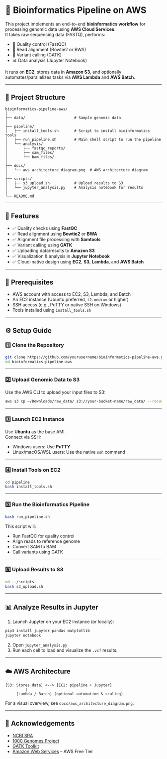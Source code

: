
# 🧬 Bioinformatics Pipeline on AWS

This project implements an end-to-end **bioinformatics workflow** for processing genomic data using **AWS Cloud Services**.  
It takes raw sequencing data (FASTQ), performs:

- 🧪 Quality control (FastQC)  
- 🎯 Read alignment (Bowtie2 or BWA)  
- 🧬 Variant calling (GATK)  
- 📊 Data analysis (Jupyter Notebook)

It runs on **EC2**, stores data in **Amazon S3**, and optionally automates/parallelizes tasks via **AWS Lambda** and **AWS Batch**.

---

## 📁 Project Structure

```
bioinformatics-pipeline-aws/
│
├── data/                      # Sample genomic data
│
├── pipeline/
│   ├── install_tools.sh       # Script to install bioinformatics tools
│   ├── run_pipeline.sh        # Main shell script to run the pipeline
│   └── analysis/
│       ├── fastqc_reports/
│       ├── sam_files/
│       └── bam_files/
│
├── docs/
│   └── aws_architecture_diagram.png  # AWS architecture diagram
│
├── scripts/
│   ├── s3_upload.sh           # Upload results to S3
│   └── jupyter_analysis.py    # Analysis notebook for results
│
└── README.md
```

---

## 🚀 Features

- ✅ Quality checks using **FastQC**  
- ✅ Read alignment using **Bowtie2** or **BWA**  
- ✅ Alignment file processing with **Samtools**  
- ✅ Variant calling using **GATK**  
- ✅ Uploading data/results to **Amazon S3**  
- ✅ Visualization & analysis in **Jupyter Notebook**  
- ✅ Cloud-native design using **EC2**, **S3**, **Lambda**, and **AWS Batch**

---

## 🔧 Prerequisites

- AWS account with access to EC2, S3, Lambda, and Batch  
- An EC2 instance (Ubuntu preferred, `t2.medium` or higher)  
- SSH access (e.g., PuTTY or native SSH on Windows)  
- Tools installed using `install_tools.sh`  

---

## ⚙️ Setup Guide

### 1️⃣ Clone the Repository

```bash
git clone https://github.com/yourusername/bioinformatics-pipeline-aws.git
cd bioinformatics-pipeline-aws
```

---

### 2️⃣ Upload Genomic Data to S3

Use the AWS CLI to upload your input files to S3:

```bash
aws s3 cp ~/Downloads/raw_data/ s3://your-bucket-name/raw_data/ --recursive
```

---

### 3️⃣ Launch EC2 Instance

Use **Ubuntu** as the base AMI.  
Connect via SSH:

- Windows users: Use **PuTTY**
- Linux/macOS/WSL users: Use the native `ssh` command

---

### 4️⃣ Install Tools on EC2

```bash
cd pipeline
bash install_tools.sh
```

---

### 5️⃣ Run the Bioinformatics Pipeline

```bash
bash run_pipeline.sh
```

This script will:

- Run FastQC for quality control  
- Align reads to reference genome  
- Convert SAM to BAM  
- Call variants using GATK  

---

### 6️⃣ Upload Results to S3

```bash
cd ../scripts
bash s3_upload.sh
```

---

## 📊 Analyze Results in Jupyter

1. Launch Jupyter on your EC2 instance (or locally):

```bash
pip3 install jupyter pandas matplotlib
jupyter notebook
```

2. Open `jupyter_analysis.py`  
3. Run each cell to load and visualize the `.vcf` results.

---

## ☁️ AWS Architecture

```
[S3: Stores data] <--> [EC2: pipeline + Jupyter]
         |
     [Lambda / Batch] (optional automation & scaling)
```

For a visual overview, see `docs/aws_architecture_diagram.png`.

---

## 🙌 Acknowledgements

- [NCBI SRA](https://www.ncbi.nlm.nih.gov/sra)  
- [1000 Genomes Project](https://www.internationalgenome.org/)  
- [GATK Toolkit](https://gatk.broadinstitute.org/)  
- [Amazon Web Services](https://aws.amazon.com/free) – AWS Free Tier  
